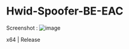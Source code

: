 # Hwid-Spoofer-BE-EAC



Screenshot : ![image](https://user-images.githubusercontent.com/99735855/163100613-8d5bf0a7-282c-4ff4-a112-90d54e0a846e.png)

x64 | Release 
